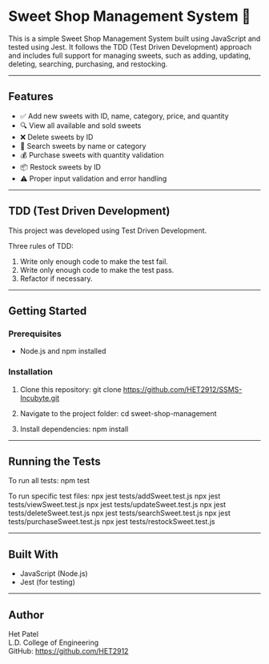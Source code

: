 # Sweet Shop Management System 🍬

This is a simple Sweet Shop Management System built using JavaScript and tested using Jest. It follows the TDD (Test Driven Development) approach and includes full support for managing sweets, such as adding, updating, deleting, searching, purchasing, and restocking.

---

## Features

- ✅ Add new sweets with ID, name, category, price, and quantity
- 🔍 View all available and sold sweets
- ❌ Delete sweets by ID
- 🔎 Search sweets by name or category
- 💰 Purchase sweets with quantity validation
- 📦 Restock sweets by ID
- ⚠️ Proper input validation and error handling

---

## TDD (Test Driven Development)

This project was developed using Test Driven Development.

Three rules of TDD:
1. Write only enough code to make the test fail.
2. Write only enough code to make the test pass.
3. Refactor if necessary.

---

## Getting Started

### Prerequisites

- Node.js and npm installed

### Installation

1. Clone this repository:
   git clone https://github.com/HET2912/SSMS-Incubyte.git

2. Navigate to the project folder:
   cd sweet-shop-management

3. Install dependencies:
   npm install

---

## Running the Tests

To run all tests:
  npm test

To run specific test files:
  npx jest tests/addSweet.test.js
  npx jest tests/viewSweet.test.js
  npx jest tests/updateSweet.test.js
  npx jest tests/deleteSweet.test.js
  npx jest tests/searchSweet.test.js
  npx jest tests/purchaseSweet.test.js
  npx jest tests/restockSweet.test.js

---

## Built With

- JavaScript (Node.js)
- Jest (for testing)

---

## Author

Het Patel  
L.D. College of Engineering  
GitHub: https://github.com/HET2912
